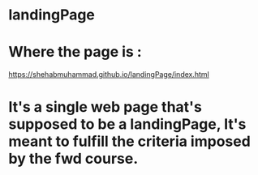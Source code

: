 # landingPage
# Where the page is :
https://shehabmuhammad.github.io/landingPage/index.html

# It's a single web page that's supposed to be a landingPage, It's meant to fulfill the criteria imposed by the fwd course.  
